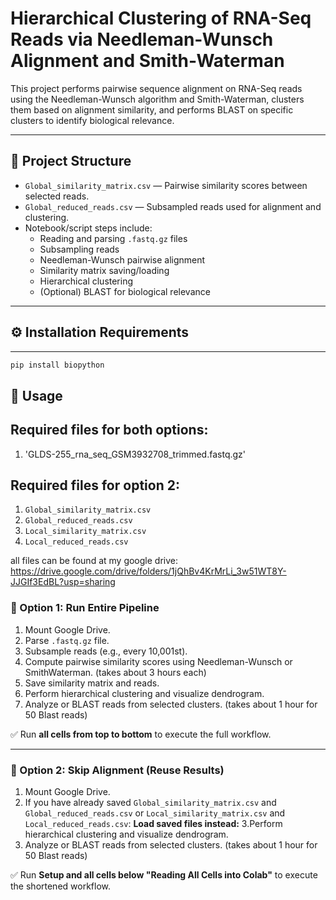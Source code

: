 # Hierarchical Clustering of RNA-Seq Reads via Needleman-Wunsch Alignment and Smith-Waterman

This project performs pairwise sequence alignment on RNA-Seq reads using the Needleman-Wunsch algorithm and Smith-Waterman, clusters them based on alignment similarity, and performs BLAST on specific clusters to identify biological relevance.

---

## 📁 Project Structure

- `Global_similarity_matrix.csv` — Pairwise similarity scores between selected reads.
- `Global_reduced_reads.csv` — Subsampled reads used for alignment and clustering.
- Notebook/script steps include:
  - Reading and parsing `.fastq.gz` files
  - Subsampling reads
  - Needleman-Wunsch pairwise alignment
  - Similarity matrix saving/loading
  - Hierarchical clustering
  - (Optional) BLAST for biological relevance

---

## ⚙️ Installation Requirements

---
```bash
pip install biopython
```

## 🚀 Usage

## Required files for both options:
1. 'GLDS-255_rna_seq_GSM3932708_trimmed.fastq.gz'

## Required files for option 2:
1. `Global_similarity_matrix.csv`
2. `Global_reduced_reads.csv`
3. `Local_similarity_matrix.csv` 
4. `Local_reduced_reads.csv`

all files can be found at my google drive:
https://drive.google.com/drive/folders/1jQhBv4KrMrLi_3w51WT8Y-JJGIf3EdBL?usp=sharing

### 🔁 Option 1: Run Entire Pipeline

1. Mount Google Drive.
2. Parse `.fastq.gz` file.
3. Subsample reads (e.g., every 10,001st).
4. Compute pairwise similarity scores using Needleman-Wunsch or SmithWaterman. (takes about 3 hours each)
5. Save similarity matrix and reads.
6. Perform hierarchical clustering and visualize dendrogram.
7. Analyze or BLAST reads from selected clusters. (takes about 1 hour for 50 Blast reads)

✅ Run **all cells from top to bottom** to execute the full workflow.

---

### 🔄 Option 2: Skip Alignment (Reuse Results)

1. Mount Google Drive.
2. If you have already saved `Global_similarity_matrix.csv` and `Global_reduced_reads.csv` or `Local_similarity_matrix.csv` and `Local_reduced_reads.csv`:
**Load saved files instead:**
3.Perform hierarchical clustering and visualize dendrogram.
4. Analyze or BLAST reads from selected clusters. (takes about 1 hour for 50 Blast reads)

✅ Run **Setup and all cells below "Reading All Cells into Colab"** to execute the shortened workflow.